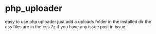 # php_uploader
easy to use php uploader
just add a uploads folder in the installed dir
the css files are in the css.7z
if you have any issue post in issue
